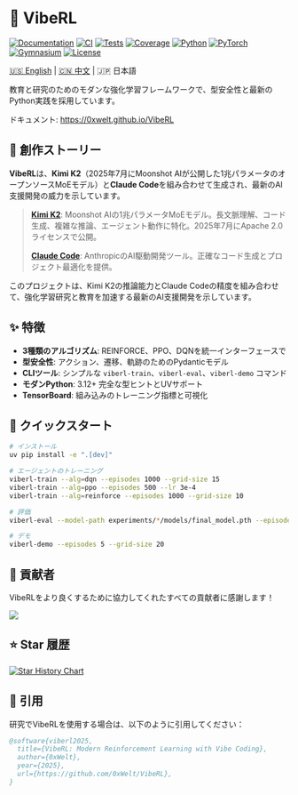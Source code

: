 # 🚀 VibeRL

[![Documentation](https://img.shields.io/badge/docs-0xwelt.github.io%2FVibeRL-blue)](https://0xwelt.github.io/VibeRL/)
[![CI](https://img.shields.io/github/actions/workflow/status/0xWelt/VibeRL/docs.yml?branch=main)](https://github.com/0xWelt/VibeRL/actions)
[![Tests](https://img.shields.io/github/actions/workflow/status/0xWelt/VibeRL/pytest.yml?branch=main)](https://github.com/0xWelt/VibeRL/actions/workflows/pytest.yml)
[![Coverage](https://img.shields.io/codecov/c/github/0xWelt/VibeRL)](https://codecov.io/gh/0xWelt/VibeRL)
[![Python](https://img.shields.io/badge/python-3.12+-3776ab)](https://www.python.org/downloads/)
[![PyTorch](https://img.shields.io/badge/PyTorch-ee4c2c)](https://pytorch.org/)
[![Gymnasium](https://img.shields.io/badge/Gymnasium-008000)](https://gymnasium.farama.org/)
[![License](https://img.shields.io/badge/license-MIT-green)](https://opensource.org/licenses/MIT)

[🇺🇸 English](./README.md) | [🇨🇳 中文](./README.zh.md) | 🇯🇵 日本語

教育と研究のためのモダンな強化学習フレームワークで、型安全性と最新のPython実践を採用しています。

ドキュメント: https://0xwelt.github.io/VibeRL

## 🤖 創作ストーリー

**VibeRL**は、**Kimi K2**（2025年7月にMoonshot AIが公開した1兆パラメータのオープンソースMoEモデル）と**Claude Code**を組み合わせて生成され、最新のAI支援開発の威力を示しています。

> **[Kimi K2](https://github.com/MoonshotAI/Kimi-K2)**: Moonshot AIの1兆パラメータMoEモデル。長文脈理解、コード生成、複雑な推論、エージェント動作に特化。2025年7月にApache 2.0ライセンスで公開。
>
> **[Claude Code](https://claude.ai/code)**: AnthropicのAI駆動開発ツール。正確なコード生成とプロジェクト最適化を提供。

このプロジェクトは、Kimi K2の推論能力とClaude Codeの精度を組み合わせて、強化学習研究と教育を加速する最新のAI支援開発を示しています。

## ✨ 特徴

- **3種類のアルゴリズム**: REINFORCE、PPO、DQNを統一インターフェースで
- **型安全性**: アクション、遷移、軌跡のためのPydanticモデル
- **CLIツール**: シンプルな `viberl-train`、`viberl-eval`、`viberl-demo` コマンド
- **モダンPython**: 3.12+ 完全な型ヒントとUVサポート
- **TensorBoard**: 組み込みのトレーニング指標と可視化

## 🎯 クイックスタート

```bash
# インストール
uv pip install -e ".[dev]"

# エージェントのトレーニング
viberl-train --alg=dqn --episodes 1000 --grid-size 15
viberl-train --alg=ppo --episodes 500 --lr 3e-4
viberl-train --alg=reinforce --episodes 1000 --grid-size 10

# 評価
viberl-eval --model-path experiments/*/models/final_model.pth --episodes 10

# デモ
viberl-demo --episodes 5 --grid-size 20
```

## 🤝 貢献者

VibeRLをより良くするために協力してくれたすべての貢献者に感謝します！

<a href="https://github.com/0xWelt/VibeRL/graphs/contributors">
  <img src="https://contrib.rocks/image?repo=0xWelt/VibeRL" />
</a>

## ⭐ Star 履歴

[![Star History Chart](https://api.star-history.com/svg?repos=0xWelt/VibeRL&type=Date)](https://star-history.com/#0xWelt/VibeRL&Date)

## 📖 引用

研究でVibeRLを使用する場合は、以下のように引用してください：

```bibtex
@software{viberl2025,
  title={VibeRL: Modern Reinforcement Learning with Vibe Coding},
  author={0xWelt},
  year={2025},
  url={https://github.com/0xWelt/VibeRL},
}
```
